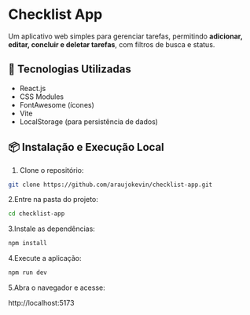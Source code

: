 # Checklist App

Um aplicativo web simples para gerenciar tarefas, permitindo **adicionar, editar, concluir e deletar tarefas**, com filtros de busca e status.

## 🚀 Tecnologias Utilizadas

- React.js
- CSS Modules
- FontAwesome (ícones)
- Vite
- LocalStorage (para persistência de dados)

## 📦 Instalação e Execução Local

1. Clone o repositório:

```bash
git clone https://github.com/araujokevin/checklist-app.git
```

2.Entre na pasta do projeto:

```bash
cd checklist-app
```

3.Instale as dependências:

```bash
npm install
```

4.Execute a aplicação:

```bash
npm run dev
```

5.Abra o navegador e acesse:

http://localhost:5173
